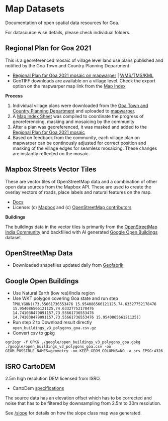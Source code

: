 # Map Datasets

Documentation of open spatial data resources for Goa. 

For datasource wise details, please check individual folders.

## Regional Plan for Goa 2021

This is a georeferenced mosaic of village level land use plans published and notified by the Goa Town and Country Planning Department.

- [Regional Plan for Goa 2021 mosaic on mapwarper](https://mapwarper.net/layers/2054#Edit_tab) | [WMS/TMS/KML](https://mapwarper.net/layers/2054#Export_tab)
- GeoTIFF downloads are available on a village level. Check the export option on the mapwarper map link from the [Map Index](https://docs.google.com/spreadsheets/d/1F_1ntegp-tKhLfwaA4Ygv-cj1NST-fDmqeKuhfl1za8/edit?gid=347636234#gid=347636234)

**Process**

1. Individual village plans were downloaded from the [Goa Town and Country Planning Department](https://tcp.goa.gov.in/land-use-plan-regional-plan-for-goa-2021/) and uploaded to [mapwarper](https://mapwarper.net/).
2. A [Map Index Sheet](https://docs.google.com/spreadsheets/d/1F_1ntegp-tKhLfwaA4Ygv-cj1NST-fDmqeKuhfl1za8/edit?gid=347636234#gid=347636234) was compiled to coordinate the progress of georeferencing, masking and mosaicing by the community
3. After a plan was georeferenced, it was masked and added to the [Regional Plan for Goa 2021 mosaic](https://mapwarper.net/layers/2054#Edit_tab)
4. Based on feedback from the community, each village plan on mapwarper  can be continously adjusted for correct position and masking of the village edges for seamless mosaicing. These changes are instantly reflected on the mosaic.

## Mapbox Streets Vector Tiles

These are vector tiles of OpenStreetMap data and a combination of other open data sources from the Mapbox API. These are used to create the overlay vectors of roads, place labels and natural features on the map.

- [Docs](https://docs.mapbox.com/data/tilesets/reference/mapbox-streets-v8/)
- License: (c) [Mapbox](https://www.mapbox.com/about/maps#data-sources) and (c) [OpenStreetMap contributors](https://www.openstreetmap.org/copyright)

**Buildings**

The buildings data in the vector tiles is primarily from the [OpenStreetMap India Community](https://www.openstreetmap.in) and backfilled with AI generated [Google Open Buildings](https://colab.research.google.com/github/google-research/google-research/blob/master/building_detection/open_buildings_download_region_polygons.ipynb) dataset

## OpenStreetMap Data

- Downloaded shapefiles updated daily from [Geofabrik](https://download.geofabrik.de/asia/india/western-zone.html)

## Google Open Buildings

- Use Natural Earth (low res)/India region
- Use WKT polygon covering Goa state and run step 1`POLYGON((73.55661736553476 15.954086566121125,74.63327752178476 15.954086566121125,74.63327752178476 14.741038479091157,73.55661736553476 14.741038479091157,73.55661736553476 15.954086566121125))`
- Run step 2 to Download result directly `open_buildings_v3_polygons_goa.csv.gz`
- Convert csv to gpkg
```
ogr2ogr -f GPKG ./google/open_buildings_v3_polygons_goa.gpkg ./google/open_buildings_v3_polygons_goa.csv -oo GEOM_POSSIBLE_NAMES=geometry -oo KEEP_GEOM_COLUMNS=NO -a_srs EPSG:4326
```


## ISRO CartoDEM

2.5m high resolution DEM licensed from ISRO. 

- CartoDem [specifications](https://bhoonidhi.nrsc.gov.in/bhoonidhi_resources/help/sampleprods/Cartosat-1/DEM/CartoDEM-Specs.pdf)

The source data has an elevation offset which has to be corrected and noise that has to be filtered by downsampling from 2.5m to 30m resolution.

See [/slope](./slope) for details on how the slope class map was generated.
